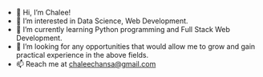 - 👋 Hi, I’m Chalee!
- 👀 I’m interested in Data Science, Web Development. 
- 🌱 I’m currently learning Python programming and Full Stack Web Development. 
- 💞️ I’m looking for any opportunities that would allow me to grow and gain practical experience in the above fields.  
- 📫 Reach me at chaleechansa@gmail.com

<!---
ChaleeCh/ChaleeCh is a ✨ special ✨ repository because its `README.md` (this file) appears on your GitHub profile.
You can click the Preview link to take a look at your changes.
--->
